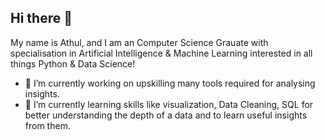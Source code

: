 ## Hi there 👋

My name is Athul, and I am an Computer Science Grauate with specialisation in Artificial Intelligence & Machine Learning interested in all things Python & Data Science!

- 🔭 I’m currently working on upskilling many tools required for analysing insights.
- 🌱 I’m currently learning skills like visualization, Data Cleaning, SQL for better understanding the depth of a data and to learn useful insights from them.

<!--
**athulnediyedath/athulnediyedath** is a ✨ _special_ ✨ repository because its `README.md` (this file) appears on your GitHub profile.

Here are some ideas to get you started:

- 🔭 I’m currently working on ...
- 🌱 I’m currently learning ...
- 👯 I’m looking to collaborate on ...
- 🤔 I’m looking for help with ...
- 💬 Ask me about ...
- 📫 How to reach me: ...
- 😄 Pronouns: ...
- ⚡ Fun fact: ...
-->
